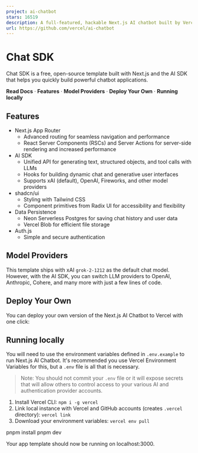 ```yaml
---
project: ai-chatbot
stars: 16519
description: A full-featured, hackable Next.js AI chatbot built by Vercel
url: https://github.com/vercel/ai-chatbot
---
```


Chat SDK
========

Chat SDK is a free, open-source template built with Next.js and the AI SDK that helps you quickly build powerful chatbot applications.

**Read Docs** · **Features** · **Model Providers** · **Deploy Your Own** · **Running locally**

  

Features
--------

-   Next.js App Router
    -   Advanced routing for seamless navigation and performance
    -   React Server Components (RSCs) and Server Actions for server-side rendering and increased performance
-   AI SDK
    -   Unified API for generating text, structured objects, and tool calls with LLMs
    -   Hooks for building dynamic chat and generative user interfaces
    -   Supports xAI (default), OpenAI, Fireworks, and other model providers
-   shadcn/ui
    -   Styling with Tailwind CSS
    -   Component primitives from Radix UI for accessibility and flexibility
-   Data Persistence
    -   Neon Serverless Postgres for saving chat history and user data
    -   Vercel Blob for efficient file storage
-   Auth.js
    -   Simple and secure authentication

Model Providers
---------------

This template ships with xAI `grok-2-1212` as the default chat model. However, with the AI SDK, you can switch LLM providers to OpenAI, Anthropic, Cohere, and many more with just a few lines of code.

Deploy Your Own
---------------

You can deploy your own version of the Next.js AI Chatbot to Vercel with one click:

Running locally
---------------

You will need to use the environment variables defined in `.env.example` to run Next.js AI Chatbot. It's recommended you use Vercel Environment Variables for this, but a `.env` file is all that is necessary.

> Note: You should not commit your `.env` file or it will expose secrets that will allow others to control access to your various AI and authentication provider accounts.

1.  Install Vercel CLI: `npm i -g vercel`
2.  Link local instance with Vercel and GitHub accounts (creates `.vercel` directory): `vercel link`
3.  Download your environment variables: `vercel env pull`

pnpm install
pnpm dev

Your app template should now be running on localhost:3000.
